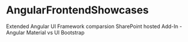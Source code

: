 # AngularFrontendShowcases
Extended Angular UI Framework comparsion SharePoint hosted Add-In - Angular Material vs UI Bootstrap
